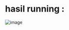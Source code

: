 # hasil running : #
![image](https://github.com/user-attachments/assets/541d30d1-bf20-49f8-b380-c7870eda5c60)
